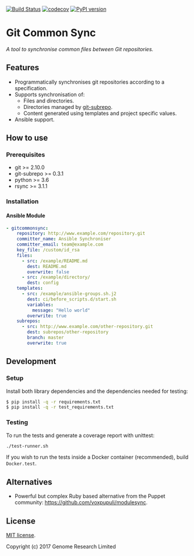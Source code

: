 [![Build Status](https://travis-ci.org/wtsi-hgi/git-common-sync.svg?branch=master)](https://travis-ci.org/wtsi-hgi/git-common-sync)
[![codecov](https://codecov.io/gh/wtsi-hgi/git-common-sync/branch/master/graph/badge.svg)](https://codecov.io/gh/wtsi-hgi/git-common-sync)
[![PyPI version](https://badge.fury.io/py/gitcommonsync.svg)](https://badge.fury.io/py/gitcommonsync)


# Git Common Sync
_A tool to synchronise common files between Git repositories._


## Features
- Programmatically synchronises git repositories according to a specification.
- Supports synchronisation of:
    - Files and directories.
    - Directories managed by [git-subrepo](https://github.com/ingydotnet/git-subrepo).
    - Content generated using templates and project specific values.
- Ansible support.


## How to use
### Prerequisites
 - git >= 2.10.0
 - git-subrepo >= 0.3.1
 - python >= 3.6
 - rsync >= 3.1.1


### Installation
#### Ansible Module
```yaml
- gitcommonsync:
    repository: http://www.example.com/repository.git
    committer_name: Ansible Synchroniser
    committer_email: team@example.com
    key_file: /custom/id_rsa
    files:
      - src: /example/README.md
        dest: README.md
        overwrite: false
      - src: /example/directory/
        dest: config
    templates:
      - src: /example/ansible-groups.sh.j2
        dest: ci/before_scripts.d/start.sh
        variables:
          message: "Hello world"
        overwrite: true
    subrepos:
      - src: http://www.example.com/other-repository.git
        dest: subrepos/other-repository
        branch: master
        overwrite: true
```


## Development
### Setup
Install both library dependencies and the dependencies needed for testing:
```bash
$ pip install -q -r requirements.txt
$ pip install -q -r test_requirements.txt
```

### Testing
To run the tests and generate a coverage report with unittest:
```bash
./test-runner.sh
```
If you wish to run the tests inside a Docker container (recommended), build `Docker.test`.


## Alternatives
- Powerful but complex Ruby based alternative from the Puppet community: https://github.com/voxpupuli/modulesync.


## License
[MIT license](LICENSE.txt).

Copyright (c) 2017 Genome Research Limited
